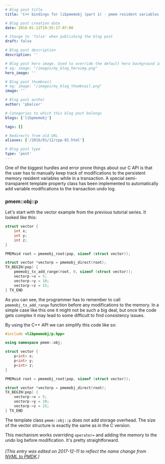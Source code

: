 ```yaml
---
# Blog post title
title: 'C++ bindings for libpmemobj (part 1) - pmem resident variables'

# Blog post creation date
date: 2016-01-12T19:55:17-07:00

# Change to 'false' when publishing the blog post
draft: false

# Blog post description
description: ''

# Blog post hero image. Used to override the default hero background image.
# eg: image: "/images/my_blog_heroimg.png"
hero_image: ''

# Blog post thumbnail
# eg: image: "/images/my_blog_thumbnail.png"
image: ''

# Blog post author
author: 'pbalcer'

# Categories to which this blog post belongs
blogs: ['libpmemobj']

tags: []

# Redirects from old URL
aliases: ['/2016/01/12/cpp-02.html']

# Blog post type
type: 'post'
---
```


One of the biggest hurdles and error prone things about our C API is that the
user has to manually keep track of modifications to the persistent memory resident
variables while in a transaction. A special semi-transparent template property
class has been implemented to automatically add variable modifications to the
transaction undo log.

### pmem::obj::p

Let's start with the vector example from the previous tutorial series. It looked
like this:

```c++
struct vector {
    int x;
    int y;
    int z;
}

PMEMoid root = pmemobj_root(pop, sizeof (struct vector));

struct vector *vectorp = pmemobj_direct(root);
TX_BEGIN(pop) {
    pmemobj_tx_add_range(root, 0, sizeof (struct vector));
    vectorp->x = 5;
    vectorp->y = 10;
    vectorp->z = 15;
} TX_END
```

As you can see, the programmer has to remember to call `pmemobj_tx_add_range`
function before any modifications to the memory. In a simple case like this one
it might not be such a big deal, but once the code gets complex it may lead to
some difficult to find consistency issues.

By using the C++ API we can simplify this code like so:

```c++
#include <libpmemobj/p.hpp>

using namespace pmem::obj;

struct vector {
    p<int> x;
    p<int> y;
    p<int> z;
}

PMEMoid root = pmemobj_root(pop, sizeof (struct vector));

struct vector *vectorp = pmemobj_direct(root);
TX_BEGIN(pop) {
    vectorp->x = 5;
    vectorp->y = 10;
    vectorp->z = 15;
} TX_END
```

The template class `pmem::obj::p` does not add storage overhead. The size of
the vector structure is exactly the same as in the C version.

This mechanism works overriding `operator=` and adding the memory to the undo log
before modification. It's pretty straightforward.

###### [This entry was edited on 2017-12-11 to reflect the name change from [NVML to PMDK](/blog/2017/12/announcing-the-persistent-memory-development-kit).]
